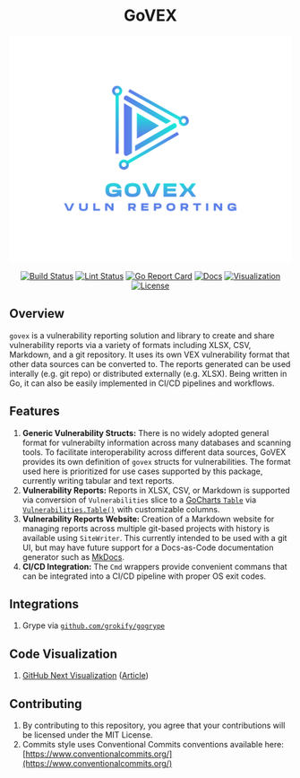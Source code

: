 <div align="center">

# GoVEX

[![](docs/logo_govex.svg)](https://github.com/grokify/govex)

[![Build Status][build-status-svg]][build-status-url]
[![Lint Status][lint-status-svg]][lint-status-url]
[![Go Report Card][goreport-svg]][goreport-url]
[![Docs][docs-godoc-svg]][docs-godoc-url]
[![Visualization][viz-svg]][viz-url]
[![License][license-svg]][license-url]

</div>

## Overview

`govex` is a vulnerability reporting solution and library to create and share vulnerability reports via a variety of formats including XLSX, CSV, Markdown, and a git repository. It uses its own VEX vulnerability format that other data sources can be converted to. The reports generated can be used interally (e.g. git repo) or distributed externally (e.g. XLSX). Being written in Go, it can also be easily implemented in CI/CD pipelines and workflows.

## Features

1. **Generic Vulnerability Structs:** There is no widely adopted general format for vulnerabilty information across many databases and scanning tools. To facilitate interoperability across different data sources, GoVEX provides its own definition of `govex` structs for vulnerabilities. The format used here is prioritized for use cases supported by this package, currently writing tabular and text reports.
1. **Vulnerability Reports:** Reports in XLSX, CSV, or Markdown is supported via conversion of `Vulnerabilities` slice to a [GoCharts `Table`](https://pkg.go.dev/github.com/grokify/gocharts/v2/data/table#Table) via [`Vulnerabilities.Table()`](https://pkg.go.dev/github.com/grokify/govex#Vulnerabilities.Table) with customizable columns.
1. **Vulnerability Reports Website:** Creation of a Markdown website for managing reports across multiple git-based projects with history is available using `SiteWriter`. This currently intended to be used with a git UI, but may have future support for a Docs-as-Code documentation generator such as [MkDocs](https://www.mkdocs.org/).
1. **CI/CD Integration:** The `Cmd` wrappers provide convenient commans that can be integrated into a CI/CD pipeline with proper OS exit codes.

## Integrations

1. Grype via [`github.com/grokify/gogrype`](https://github.com/grokify/gogrype)

## Code Visualization

1. [GitHub Next Visualization](https://mango-dune-07a8b7110.1.azurestaticapps.net/?repo=grokify%2Fgovex) ([Article](https://githubnext.com/projects/repo-visualization))

## Contributing

1. By contributing to this repository, you agree that your contributions will be licensed under the MIT License.
1. Commits style uses Conventional Commits conventions available here: [https://www.conventionalcommits.org/](https://www.conventionalcommits.org/)

 [build-status-svg]: https://github.com/grokify/govex/actions/workflows/ci.yaml/badge.svg?branch=main
 [build-status-url]: https://github.com/grokify/govex/actions/workflows/ci.yaml
 [lint-status-svg]: https://github.com/grokify/govex/actions/workflows/lint.yaml/badge.svg?branch=main
 [lint-status-url]: https://github.com/grokify/govex/actions/workflows/lint.yaml
 [goreport-svg]: https://goreportcard.com/badge/github.com/grokify/govex
 [goreport-url]: https://goreportcard.com/report/github.com/grokify/govex
 [docs-godoc-svg]: https://pkg.go.dev/badge/github.com/grokify/govex
 [docs-godoc-url]: https://pkg.go.dev/github.com/grokify/govex
 [viz-svg]: https://img.shields.io/badge/visualizaton-Go-blue.svg
 [viz-url]: https://mango-dune-07a8b7110.1.azurestaticapps.net/?repo=grokify%2Fgovex
 [loc-svg]: https://tokei.rs/b1/github/grokify/govex
 [repo-url]: https://github.com/grokify/govex
 [license-svg]: https://img.shields.io/badge/license-MIT-blue.svg
 [license-url]: https://github.com/grokify/govex/blob/master/LICENSE
